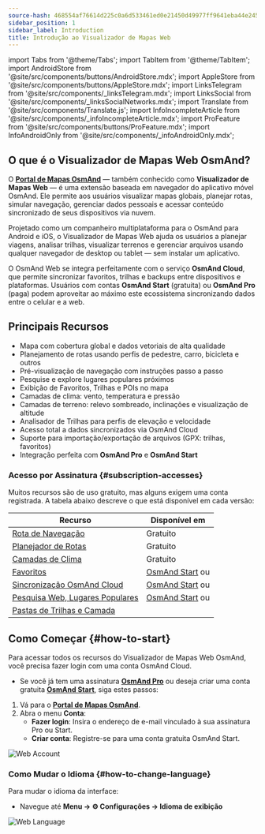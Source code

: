 ```yaml
---
source-hash: 468554af76614d225c0a6d533461ed0e21450d49977ff9641eba44e245d32a09
sidebar_position: 1
sidebar_label: Introduction
title: Introdução ao Visualizador de Mapas Web
---
```

import Tabs from '@theme/Tabs';
import TabItem from '@theme/TabItem';
import AndroidStore from '@site/src/components/buttons/AndroidStore.mdx';
import AppleStore from '@site/src/components/buttons/AppleStore.mdx';
import LinksTelegram from '@site/src/components/_linksTelegram.mdx';
import LinksSocial from '@site/src/components/_linksSocialNetworks.mdx';
import Translate from '@site/src/components/Translate.js';
import InfoIncompleteArticle from '@site/src/components/_infoIncompleteArticle.mdx';
import ProFeature from '@site/src/components/buttons/ProFeature.mdx';
import InfoAndroidOnly from '@site/src/components/_infoAndroidOnly.mdx';


<InfoIncompleteArticle/>

## O que é o Visualizador de Mapas Web OsmAnd?

O [**Portal de Mapas OsmAnd**](https://osmand.net/map) — também conhecido como **Visualizador de Mapas Web** — é uma extensão baseada em navegador do aplicativo móvel OsmAnd. Ele permite aos usuários visualizar mapas globais, planejar rotas, simular navegação, gerenciar dados pessoais e acessar conteúdo sincronizado de seus dispositivos via nuvem.

Projetado como um companheiro multiplataforma para o OsmAnd para Android e iOS, o Visualizador de Mapas Web ajuda os usuários a planejar viagens, analisar trilhas, visualizar terrenos e gerenciar arquivos usando qualquer navegador de desktop ou tablet — sem instalar um aplicativo.

O OsmAnd Web se integra perfeitamente com o serviço **OsmAnd Cloud**, que permite sincronizar favoritos, trilhas e backups entre dispositivos e plataformas. Usuários com contas **OsmAnd Start** (gratuita) ou **OsmAnd Pro** (paga) podem aproveitar ao máximo este ecossistema sincronizando dados entre o celular e a web.



## Principais Recursos

- Mapa com cobertura global e dados vetoriais de alta qualidade
- Planejamento de rotas usando perfis de pedestre, carro, bicicleta e outros
- Pré-visualização de navegação com instruções passo a passo
- Pesquise e explore lugares populares próximos
- Exibição de Favoritos, Trilhas e POIs no mapa
- Camadas de clima: vento, temperatura e pressão
- Camadas de terreno: relevo sombreado, inclinações e visualização de altitude
- Analisador de Trilhas para perfis de elevação e velocidade
- Acesso total a dados sincronizados via OsmAnd Cloud
- Suporte para importação/exportação de arquivos (GPX: trilhas, favoritos)
- Integração perfeita com **OsmAnd Pro** e **OsmAnd Start**



### Acesso por Assinatura {#subscription-accesses}

Muitos recursos são de uso gratuito, mas alguns exigem uma conta registrada.
A tabela abaixo descreve o que está disponível em cada versão:

| Recurso | Disponível em |
|--------|--------------|
| [Rota de Navegação](./planner.md) | Gratuito |
| [Planejador de Rotas](./planner.md) | Gratuito |
| [Camadas de Clima](./web-map.md) | Gratuito |
| [Favoritos](./web-map.md) | [OsmAnd Start](https://osmand.net/blog/start) ou <ProFeature/> |
| [Sincronização OsmAnd Cloud](./web-cloud.md) | [OsmAnd Start](https://osmand.net/blog/start) ou <ProFeature/> |
| [Pesquisa Web, Lugares Populares](./web-search.md) | [OsmAnd Start](https://osmand.net/blog/start) ou <ProFeature/> |
| [Pastas de Trilhas e Camada](./web-map.md) | <ProFeature/> |


## Como Começar {#how-to-start}

Para acessar todos os recursos do Visualizador de Mapas Web OsmAnd, você precisa fazer login com uma conta OsmAnd Cloud.

- Se você já tem uma assinatura [**OsmAnd Pro**](../personal/osmand-cloud.md#login) ou deseja criar uma conta gratuita [**OsmAnd Start**](../personal/osmand-cloud.md#osmand-start), siga estes passos:

1. Vá para o [**Portal de Mapas OsmAnd**](https://osmand.net/map).
2. Abra o menu **Conta**:
   - **Fazer login**: Insira o endereço de e-mail vinculado à sua assinatura Pro ou Start.
   - **Criar conta**: Registre-se para uma conta gratuita OsmAnd Start.

![Web Account](@site/static/img/web/web_account.png)



### Como Mudar o Idioma {#how-to-change-language}

Para mudar o idioma da interface:

- Navegue até **Menu → ⚙ Configurações → Idioma de exibição**

![Web Language](@site/static/img/web/web_language.png)